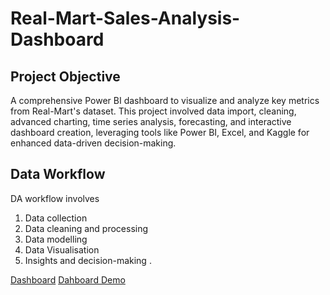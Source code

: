 # Real-Mart-Sales-Analysis-Dashboard
## Project Objective
A comprehensive Power BI dashboard to visualize and analyze key metrics from Real-Mart's dataset. This project involved data import, cleaning, advanced charting, time series analysis, forecasting, and interactive dashboard creation, leveraging tools like Power BI, Excel, and Kaggle for enhanced data-driven decision-making. 
## Data Workflow
DA workflow involves
1. Data collection
2. Data cleaning and processing
3. Data modelling
4. Data Visualisation
5. Insights and decision-making .

[Dashboard](https://github.com/KavyaReddyCodes/Real-Mart-Sales-Analysis-Dashboard/blob/main/Real%20Mart%20Dashboard.pbix)
[Dahboard Demo](https://github.com/KavyaReddyCodes/Real-Mart-Sales-Analysis-Dashboard/blob/main/RealMartDashboard.mp4)
